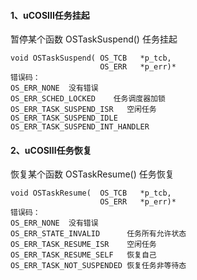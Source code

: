 #### 1、uCOSIII任务挂起    
  暂停某个函数 OSTaskSuspend() 任务挂起    

    void OSTaskSuspend( OS_TCB   *p_tcb,
                        OS_ERR   *p_err)*
    错误码：
    OS_ERR_NONE  没有错误
    OS_ERR_SCHED_LOCKED    任务调度器加锁
    OS_ERR_TASK_SUSPEND_ISR   空闲任务
    OS_ERR_TASK_SUSPEND_IDLE   
    OS_ERR_TASK_SUSPEND_INT_HANDLER  
#### 2、uCOSIII任务恢复    
  恢复某个函数 OSTaskResume() 任务恢复  

    void OSTaskResume(  OS_TCB   *p_tcb,
                        OS_ERR   *p_err)*
    错误码：
    OS_ERR_NONE  没有错误
    OS_ERR_STATE_INVALID      任务所有允许状态
    OS_ERR_TASK_RESUME_ISR    空闲任务
    OS_ERR_TASK_RESUME_SELF   恢复自己
    OS_ERR_TASK_NOT_SUSPENDED 恢复任务非等待态   
